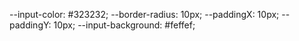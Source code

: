 --input-color: #323232;
--border-radius: 10px;
--paddingX: 10px;
--paddingY: 10px;
--input-background: #feffef;
